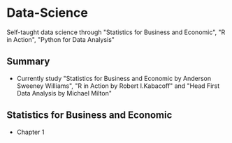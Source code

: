 # Data-Science
Self-taught data science through "Statistics for Business and Economic", "R in Action", "Python for Data Analysis"

## Summary 

* Currently study "Statistics for Business and Economic by Anderson Sweeney Williams", "R in Action by Robert I.Kabacoff" and "Head First Data Analysis by Michael Milton"

## Statistics for Business and Economic

* Chapter 1 
